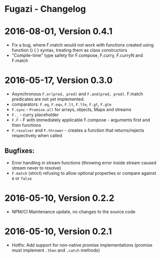 Fugazi - Changelog
================================================================================

# 2016-08-01, Version 0.4.1
 - Fix a bug, where F.match would not work with functions created using
   function () { } syntax, treating them as class constructors
 - "Compile-time" type safety for F.compose, F.curry, F.curryN and F.match
# 2016-05-17, Version 0.3.0
 - Asynchronous `F.or(pred, pred)` and `F.and(pred, pred)`. F.match predicates
   are not yet implemented.
 - comparators: `F.eq`, `F.eqv`, `F.lt`, `F.lte`, `F.gt`, `F.gte`
 - `F.sync` - `Promise.all` for arrays, objects, Maps and streams
 - `F._` - curry placeholder
 - `F.F` - F with immediately applicable F.compose - arguments first and then
   functions
 - `F.resolver` and `F.thrower` - creates a function that returns/rejects
   respectively when called
## Bugfixes:
 - Error handling in stream functions (throwing error inside stream caused
   stream never to resolve)
 - `F.match` (strict) refusing to allow optional properties or compare against
   `0` or `false`

# 2016-05-10, Version 0.2.2
 - NPM/CI Maintenance update, no changes to the source code

# 2016-05-10, Version 0.2.1
 - Hotfix: Add support for non-native promise implementations (promise must
   implement `.then` and `.catch` methods)
